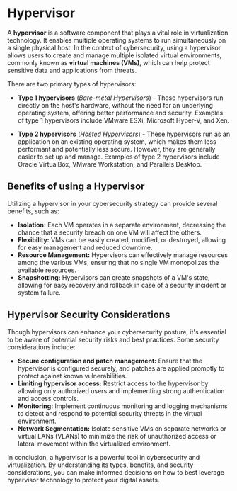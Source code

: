 # Hypervisor

A **hypervisor** is a software component that plays a vital role in virtualization technology. It enables multiple operating systems to run simultaneously on a single physical host. In the context of cybersecurity, using a hypervisor allows users to create and manage multiple isolated virtual environments, commonly known as **virtual machines (VMs)**, which can help protect sensitive data and applications from threats.

There are two primary types of hypervisors:

- **Type 1 hypervisors** (*Bare-metal Hypervisors*) - These hypervisors run directly on the host's hardware, without the need for an underlying operating system, offering better performance and security. Examples of type 1 hypervisors include VMware ESXi, Microsoft Hyper-V, and Xen.

- **Type 2 hypervisors** (*Hosted Hypervisors*) - These hypervisors run as an application on an existing operating system, which makes them less performant and potentially less secure. However, they are generally easier to set up and manage. Examples of type 2 hypervisors include Oracle VirtualBox, VMware Workstation, and Parallels Desktop.

## Benefits of using a Hypervisor

Utilizing a hypervisor in your cybersecurity strategy can provide several benefits, such as:

- **Isolation:** Each VM operates in a separate environment, decreasing the chance that a security breach on one VM will affect the others.
- **Flexibility:** VMs can be easily created, modified, or destroyed, allowing for easy management and reduced downtime.
- **Resource Management:** Hypervisors can effectively manage resources among the various VMs, ensuring that no single VM monopolizes the available resources.
- **Snapshotting:** Hypervisors can create snapshots of a VM's state, allowing for easy recovery and rollback in case of a security incident or system failure.

## Hypervisor Security Considerations

Though hypervisors can enhance your cybersecurity posture, it's essential to be aware of potential security risks and best practices. Some security considerations include:

- **Secure configuration and patch management:** Ensure that the hypervisor is configured securely, and patches are applied promptly to protect against known vulnerabilities.
- **Limiting hypervisor access:** Restrict access to the hypervisor by allowing only authorized users and implementing strong authentication and access controls.
- **Monitoring:** Implement continuous monitoring and logging mechanisms to detect and respond to potential security threats in the virtual environment.
- **Network Segmentation:** Isolate sensitive VMs on separate networks or virtual LANs (VLANs) to minimize the risk of unauthorized access or lateral movement within the virtualized environment.

In conclusion, a hypervisor is a powerful tool in cybersecurity and virtualization. By understanding its types, benefits, and security considerations, you can make informed decisions on how to best leverage hypervisor technology to protect your digital assets.